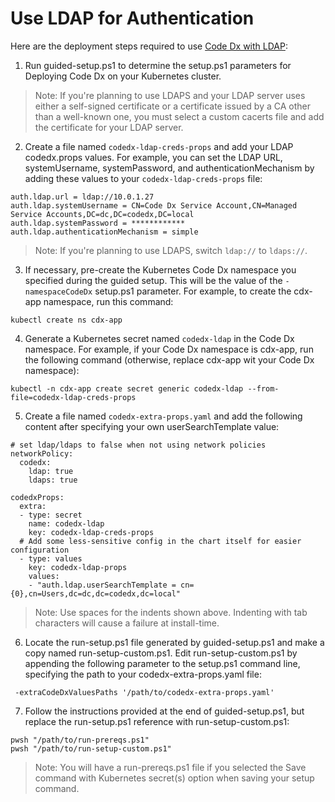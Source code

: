 # Use LDAP for Authentication

Here are the deployment steps required to use [Code Dx with LDAP](https://codedx.com/Documentation/InstallGuide.html#ActiveDirectoryLDAPConfiguration):

1) Run guided-setup.ps1 to determine the setup.ps1 parameters for Deploying Code Dx on your Kubernetes cluster.

>Note: If you're planning to use LDAPS and your LDAP server uses either a self-signed certificate or a certificate issued by a CA other than a well-known one, you must select a custom cacerts file and add the certificate for your LDAP server.

2) Create a file named `codedx-ldap-creds-props` and add your LDAP codedx.props values. For example, you can set the LDAP URL, systemUsername, systemPassword, and authenticationMechanism by adding these values to your `codedx-ldap-creds-props` file:

```
auth.ldap.url = ldap://10.0.1.27
auth.ldap.systemUsername = CN=Code Dx Service Account,CN=Managed Service Accounts,DC=dc,DC=codedx,DC=local
auth.ldap.systemPassword = ************
auth.ldap.authenticationMechanism = simple
```

>Note: If you're planning to use LDAPS, switch `ldap://` to `ldaps://`.

3) If necessary, pre-create the Kubernetes Code Dx namespace you specified during the guided setup. This will be the value of the `-namespaceCodeDx` setup.ps1 parameter. For example, to create the cdx-app namespace, run this command:

```
kubectl create ns cdx-app
```

4) Generate a Kubernetes secret named `codedx-ldap` in the Code Dx namespace. For example, if your Code Dx namespace is cdx-app, run the following command (otherwise, replace cdx-app wit your Code Dx namespace):

```
kubectl -n cdx-app create secret generic codedx-ldap --from-file=codedx-ldap-creds-props
```

5) Create a file named `codedx-extra-props.yaml` and add the following content after specifying your own userSearchTemplate value:

```
# set ldap/ldaps to false when not using network policies
networkPolicy:
  codedx:
    ldap: true
    ldaps: true

codedxProps:
  extra:
  - type: secret
    name: codedx-ldap
    key: codedx-ldap-creds-props
  # Add some less-sensitive config in the chart itself for easier configuration
  - type: values
    key: codedx-ldap-props
    values:
    - "auth.ldap.userSearchTemplate = cn={0},cn=Users,dc=dc,dc=codedx,dc=local"
```

>Note: Use spaces for the indents shown above. Indenting with tab characters will cause a failure at install-time.

6) Locate the run-setup.ps1 file generated by guided-setup.ps1 and make a copy named run-setup-custom.ps1. Edit run-setup-custom.ps1 by appending the following parameter to the setup.ps1 command line, specifying the path to your codedx-extra-props.yaml file:

```
 -extraCodeDxValuesPaths '/path/to/codedx-extra-props.yaml'
```

7) Follow the instructions provided at the end of guided-setup.ps1, but replace the run-setup.ps1 reference with run-setup-custom.ps1:

```
pwsh "/path/to/run-prereqs.ps1"
pwsh "/path/to/run-setup-custom.ps1"
```

>Note: You will have a run-prereqs.ps1 file if you selected the Save command with Kubernetes secret(s) option when saving your setup command.
